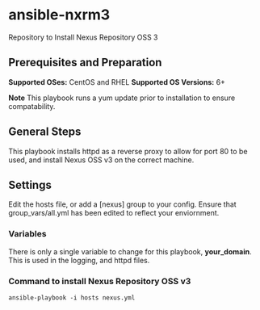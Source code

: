 # ansible-nxrm3
Repository to Install Nexus Repository OSS 3

## Prerequisites and Preparation
**Supported OSes:** CentOS and RHEL
**Supported OS Versions:** 6+

**Note** This playbook runs a yum update prior to installation to ensure compatability.


## General Steps
This playbook installs httpd as a reverse proxy to allow for port 80 to be used, and install Nexus OSS v3 on the correct machine.

## Settings
Edit the hosts file, or add a [nexus] group to your config.
Ensure that group_vars/all.yml has been edited to reflect your enviornment.

### Variables
There is only a single variable to change for this playbook, **your_domain**. This is used in the logging, and httpd files.

### Command to install Nexus Repository OSS v3

    ansible-playbook -i hosts nexus.yml
